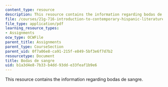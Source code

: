```yaml
---
content_type: resource
description: This resource contains the information regarding bodas de sangre.
file: /courses/21g-716-introduction-to-contemporary-hispanic-literature-spring-2005/b1a3d4e87b33b4dd93dde33feaf1b9e6_MIT21G_716S05_gar_lor_ques.pdf
file_type: application/pdf
learning_resource_types:
- Assignments
ocw_type: OCWFile
parent_title: Assignments
parent_type: CourseSection
parent_uid: 0f7a06e8-ca91-215f-e849-5bf3e6f7d7b2
resourcetype: Document
title: Bodas de sangre
uid: b1a3d4e8-7b33-b4dd-93dd-e33feaf1b9e6
---
```

This resource contains the information regarding bodas de sangre.

